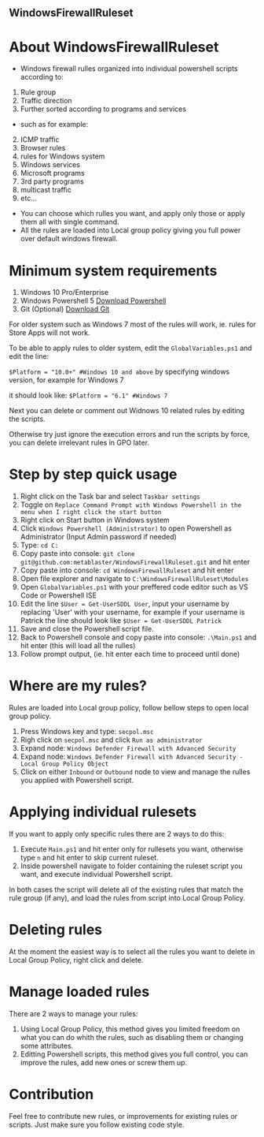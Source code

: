 ## WindowsFirewallRuleset

# About WindowsFirewallRuleset
- Windows firewall rulles organized into individual powershell scripts according to:
1. Rule group
2. Traffic direction
3. Further sorted according to programs and services

- such as for example:
2. ICMP traffic
3. Browser rules
4. rules for Windows system
5. Windows services
6. Microsoft programs
7. 3rd party programs
8. multicast traffic
9. etc... 

- You can choose which rulles you want, and apply only those or apply them all with single command.
- All the rules are loaded into Local group policy giving you full power over default windows firewall.

# Minimum system requirements
1. Windows 10 Pro/Enterprise
2. Windows Powershell 5 [Download Powershell](https://github.com/PowerShell/PowerShell)
3. Git (Optional) [Download Git](https://git-scm.com/downloads)

For older system such as Windows 7 most of the rules will work, ie. rules for Store Apps will not work.

To be able to apply rules to older system, edit the `GlobalVariables.ps1` and edit the line:

```$Platform = "10.0+" #Windows 10 and above``` by specifying windows version, for example for Windows 7

it should look like:
```$Platform = "6.1" #Windows 7```

Next you can delete or comment out Widnows 10 related rules by editing the scripts.

Otherwise try just ignore the execution errors and run the scripts by force, you can delete irrelevant rules in GPO later.

# Step by step quick usage
1. Right click on the Task bar and select `Taskbar settings`
2. Toggle on `Replace Command Prompt with Windows Powershell in the menu when I right click the start button`
3. Right click on Start button in Windows system
4. Click `Windows Powershell (Administrator)` to open Powershell as Administrator (Input Admin password if needed)
5. Type: ```cd C:```
6. Copy paste into console: ```git clone git@github.com:metablaster/WindowsFirewallRuleset.git``` and hit enter
7. Copy paste into console: ```cd WindowsFirewallRuleset``` and hit enter
8. Open file explorer and navigate to `C:\WindowsFirewallRuleset\Modules`
9. Open `GlobalVariables.ps1` with your preffered code editor such as VS Code or Powershell ISE
10. Edit the line `$User = Get-UserSDDL User`, input your username by replacing 'User' with your username,
for example if your username is Patrick the line should look like `$User = Get-UserSDDL Patrick`
11. Save and close the Powershell script file.
12. Back to Powershell console and copy paste into console: ```.\Main.ps1``` and hit enter (this will load all the rulles)
13. Follow prompt output, (ie. hit enter each time to proceed until done)

# Where are my rules?
Rules are loaded into Local group policy, follow bellow steps to open local group policy.
1. Press Windows key and type: `secpol.msc`
2. Righ click on `secpol.msc` and click `Run as administrator`
2. Expand node: `Windows Defender Firewall with Advanced Security`
3. Expand node: `Windows Defender Firewall with Advanced Security - Local Group Policy Object`
4. Click on either `Inbound` or `Outbound` node to view and manage the rulles you applied with Powershell script.

# Applying individual rulesets
If you want to apply only specific rules there are 2 ways to do this:
1. Execute `Main.ps1` and hit enter only for rullesets you want, otherwise type `n` and hit enter to skip current ruleset.
2. Inside powershell navigate to folder containing the ruleset script you want, and execute individual Powershell script.

In both cases the script will delete all of the existing rules that match the rule group (if any), and load the rules from script
into Local Group Policy.

# Deleting rules
At the moment the easiest way is to select all the rules you want to delete in Local Group Policy, right click and delete.

# Manage loaded rules
There are 2 ways to manage your rules:
1. Using Local Group Policy, this method gives you limited freedom on what you can do whith the rules, such as disabling them or changing some attributes.
2. Editting Powershell scripts, this method gives you full control, you can improve the rules, add new ones or screw them up.

# Contribution
Feel free to contribute new rules, or improvements for existing rules or scripts.
Just make sure you follow existing code style.
